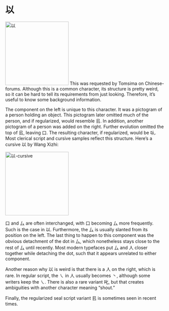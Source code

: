 # 以
<img src="https://github.com/damnedharvey/Regular-Script-Graphemics/blob/master/images/以.svg" alt="以" width=200/>
This was requested by Tomsima on Chinese-forums. Although this is a common character, its structure is pretty weird, so it can be hard to tell its requirements from just looking. Therefore, it’s useful to know some background information.

The component on the left is unique to this character. It was a pictogram of a person holding an object. This pictogram later omitted much of the person, and if regularized, would resemble 㠯. In addition, another pictogram of a person was added on the right. Further evolution omitted the top of 㠯, leaving 口. The resulting character, if regularized, would be 㕥. Most clerical script and cursive samples reflect this structure. Here’s a cursive 以 by Wang Xizhi:

<img src="https://github.com/damnedharvey/Regular-Script-Graphemics/blob/master/images/以cursive.jpg" alt="以-cursive" width=200/>

口 and 厶 are often interchanged, with 口 becoming 厶 more frequently. Such is the case in 以. Furthermore, the 厶 is usually slanted from its position on the left. The last thing to happen to this component was the obvious detachment of the dot in 厶, which nonetheless stays close to the rest of 厶 until recently. Most modern typefaces put 厶 and 人 closer together while detaching the dot, such that it appears unrelated to either component.

Another reason why 以 is weird is that there is a 人 on the right, which is rare. In regular script, the ㇏ in 人 usually becomes 丶, although some writers keep the ㇏. There is also a rare variant 叱, but that creates ambiguities with another character meaning “shout.”

Finally, the regularized seal script variant 㠯 is sometimes seen in recent times.

